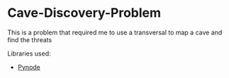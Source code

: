 # Cave-Discovery-Problem
This is a problem that required me to use a transversal to map a cave and find the threats

Libraries used:
 * [Pynode](https://alexsocha.github.io/pynode/)
